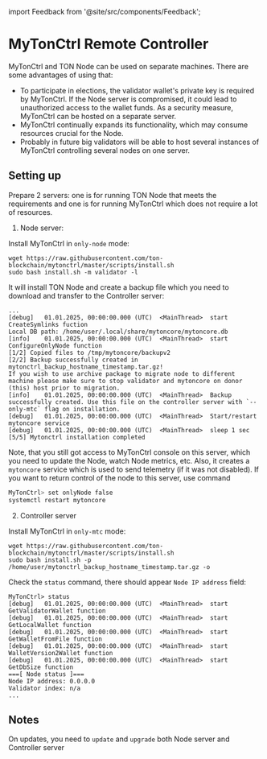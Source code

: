 import Feedback from '@site/src/components/Feedback';

# MyTonCtrl Remote Controller

MyTonCtrl and TON Node can be used on separate machines. There are some advantages of using that:

* To participate in elections, the validator wallet's private key is required by MyTonCtrl. If the Node server 
is compromised, it could lead to unauthorized access to the wallet funds. As a security measure, MyTonCtrl can be hosted on a separate server.
* MyTonCtrl continually expands its functionality, which may consume resources crucial for the Node.
* Probably in future big validators will be able to host several instances of MyTonCtrl controlling several nodes on one server.  

## Setting up

Prepare 2 servers: one is for running TON Node that meets the requirements and one is for running MyTonCtrl which does not require a lot of resources.

1. Node server:

Install MyTonCtrl in `only-node` mode:

```
wget https://raw.githubusercontent.com/ton-blockchain/mytonctrl/master/scripts/install.sh
sudo bash install.sh -m validator -l
```

It will install TON Node and create a backup file which you need to download and transfer to the Controller server:

```log
...
[debug]   01.01.2025, 00:00:00.000 (UTC)  <MainThread>  start CreateSymlinks fuction
Local DB path: /home/user/.local/share/mytoncore/mytoncore.db
[info]    01.01.2025, 00:00:00.000 (UTC)  <MainThread>  start ConfigureOnlyNode function
[1/2] Copied files to /tmp/mytoncore/backupv2
[2/2] Backup successfully created in mytonctrl_backup_hostname_timestamp.tar.gz!
If you wish to use archive package to migrate node to different machine please make sure to stop validator and mytoncore on donor (this) host prior to migration.
[info]    01.01.2025, 00:00:00.000 (UTC)  <MainThread>  Backup successfully created. Use this file on the controller server with `--only-mtc` flag on installation.
[debug]   01.01.2025, 00:00:00.000 (UTC)  <MainThread>  Start/restart mytoncore service
[debug]   01.01.2025, 00:00:00.000 (UTC)  <MainThread>  sleep 1 sec
[5/5] Mytonctrl installation completed
```

Note, that you still got access to MyTonCtrl console on this server, which you need to update the Node, watch Node metrics, etc.
Also, it creates a `mytoncore` service which is used to send telemetry (if it was not disabled). 
If you want to return control of the node to this server, use command

```bash
MyTonCtrl> set onlyNode false
systemctl restart mytoncore
```

2. Controller server

Install MyTonCtrl in `only-mtc` mode:

```
wget https://raw.githubusercontent.com/ton-blockchain/mytonctrl/master/scripts/install.sh
sudo bash install.sh -p /home/user/mytonctrl_backup_hostname_timestamp.tar.gz -o
```

Check the `status` command, there should appear `Node IP address` field:

```log
MyTonCtrl> status
[debug]   01.01.2025, 00:00:00.000 (UTC)  <MainThread>  start GetValidatorWallet function
[debug]   01.01.2025, 00:00:00.000 (UTC)  <MainThread>  start GetLocalWallet function
[debug]   01.01.2025, 00:00:00.000 (UTC)  <MainThread>  start GetWalletFromFile function
[debug]   01.01.2025, 00:00:00.000 (UTC)  <MainThread>  start WalletVersion2Wallet function
[debug]   01.01.2025, 00:00:00.000 (UTC)  <MainThread>  start GetDbSize function
===[ Node status ]===
Node IP address: 0.0.0.0
Validator index: n/a
...
```

## Notes

On updates, you need to `update` and `upgrade` both Node server and Controller server

<Feedback />

